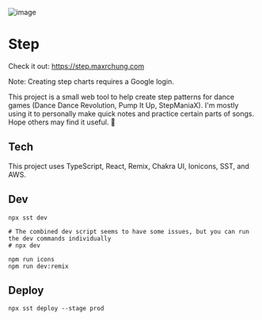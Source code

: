 ![image](https://github.com/maxrchung/step/assets/3955187/c19bc7ce-1072-40bd-beee-e0f6009ddd35)

# Step

Check it out: https://step.maxrchung.com

Note: Creating step charts requires a Google login.

This project is a small web tool to help create step patterns for dance games
(Dance Dance Revolution, Pump It Up, StepManiaX). I'm mostly using it to
personally make quick notes and practice certain parts of songs. Hope others may
find it useful. 🐸


## Tech

This project uses TypeScript, React, Remix, Chakra UI, Ionicons, SST, and AWS.

## Dev

```
npx sst dev

# The combined dev script seems to have some issues, but you can run the dev commands individually
# npx dev

npm run icons
npm run dev:remix
```

## Deploy

```
npx sst deploy --stage prod
```
